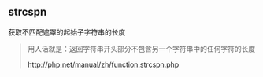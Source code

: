 ## **strcspn**

获取不匹配遮罩的起始子字符串的长度

> 用人话就是：返回字符串开头部分不包含另一个字符串中的任何字符的长度
>
> http://php.net/manual/zh/function.strcspn.php



